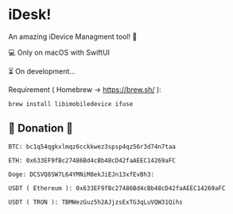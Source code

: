 # iDesk!

An amazing iDevice Managment tool! 🥹

💻 Only on macOS with SwiftUI

⏳ On development...


Requirement ( Homebrew -> https://brew.sh/ ):

```
brew install libimobiledevice ifuse
```



## 🌼 Donation 🌼

```
BTC: bc1q54qgkxlmqz6cckkwez3spsp4qz56r3d74n7taa

ETH: 0x633EF9fBc27486Bd4cBb48cD42faAEEC14269aFC

Doge: DCSVQ8SW7L64YMNiM8ekJiEJn13xfEvBh3:

USDT ( Ethereum ): 0x633EF9fBc27486Bd4cBb48cD42faAEEC14269aFC

USDT ( TRON ): TBMWezGuz5h2AJjzsExTG3qLuVQW31Qihs
```

